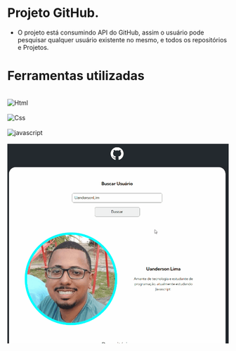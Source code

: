 # Projeto GitHub.


- O projeto está consumindo API do GitHub, assim o usuário pode pesquisar qualquer usuário existente no mesmo, e todos os repositórios e Projetos.



# Ferramentas utilizadas

<div style="display: inline_block"><br>
    <img alingn="center"alt="Html"src="https://img.shields.io/badge/HTML-239120?style=for-the-badge&logo=html5&logoColor=white"><br>
    <br>
    <img alingn="center"alt="Css"src="https://img.shields.io/badge/CSS-239120?&style=for-the-badge&logo=css3&logoColor=white" /><br>
    <br>
    <img alingn="center"alt="javascript"src="https://img.shields.io/badge/JavaScript-F7DF1E?style=for-the-badge&logo=javascript&logoColor=black">
</div>
<br>
<a href="https://uandersonlim.github.io/Projeto-Consumindo-API-do-GIT-HUB-HTML-CSS-JS/">
<img src="./README/APi-github.gif">
</a>